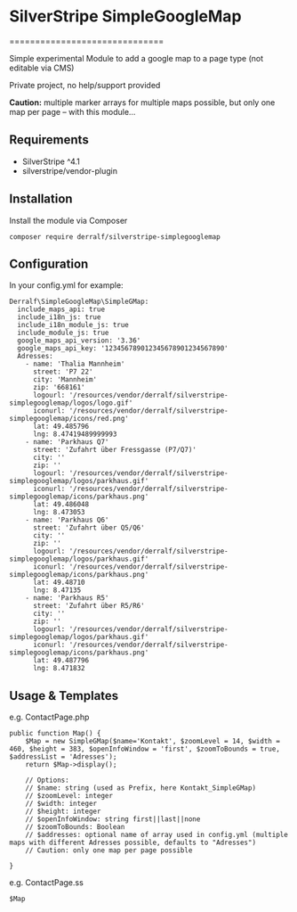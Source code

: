 # SilverStripe SimpleGoogleMap
==============================

Simple experimental Module to add a google map to a page type (not editable via CMS)

Private project, no help/support provided

**Caution:** multiple marker arrays for multiple maps possible, but only one map per page – with this module...

## Requirements

* SilverStripe ^4.1
* silverstripe/vendor-plugin

## Installation

Install the module via Composer

```
composer require derralf/silverstripe-simplegooglemap
```


## Configuration

In your config.yml for example:

```
Derralf\SimpleGoogleMap\SimpleGMap:
  include_maps_api: true
  include_i18n_js: true
  include_i18n_module_js: true
  include_module_js: true
  google_maps_api_version: '3.36'
  google_maps_api_key: '123456789012345678901234567890'
  Adresses:
    - name: 'Thalia Mannheim'
      street: 'P7 22'
      city: 'Mannheim'
      zip: '668161'
      logourl: '/resources/vendor/derralf/silverstripe-simplegooglemap/logos/logo.gif'
      iconurl: '/resources/vendor/derralf/silverstripe-simplegooglemap/icons/red.png'
      lat: 49.485796
      lng: 8.47419489999993
    - name: 'Parkhaus Q7'
      street: 'Zufahrt über Fressgasse (P7/Q7)'
      city: ''
      zip: ''
      logourl: '/resources/vendor/derralf/silverstripe-simplegooglemap/logos/parkhaus.gif'
      iconurl: '/resources/vendor/derralf/silverstripe-simplegooglemap/icons/parkhaus.png'
      lat: 49.486048
      lng: 8.473053
    - name: 'Parkhaus Q6'
      street: 'Zufahrt über Q5/Q6'
      city: ''
      zip: ''
      logourl: '/resources/vendor/derralf/silverstripe-simplegooglemap/logos/parkhaus.gif'
      iconurl: '/resources/vendor/derralf/silverstripe-simplegooglemap/icons/parkhaus.png'
      lat: 49.48710
      lng: 8.47135
    - name: 'Parkhaus R5'
      street: 'Zufahrt über R5/R6'
      city: ''
      zip: ''
      logourl: '/resources/vendor/derralf/silverstripe-simplegooglemap/logos/parkhaus.gif'
      iconurl: '/resources/vendor/derralf/silverstripe-simplegooglemap/icons/parkhaus.png'
      lat: 49.487796
      lng: 8.471832
```

## Usage & Templates

e.g. ContactPage.php

```
public function Map() {
	$Map = new SimpleGMap($name='Kontakt', $zoomLevel = 14, $width = 460, $height = 383, $openInfoWindow = 'first', $zoomToBounds = true, $addressList = 'Adresses');
	return $Map->display();
	
	// Options:
	// $name: string (used as Prefix, here Kontakt_SimpleGMap)
	// $zoomLevel: integer
	// $width: integer
	// $height: integer
	// $openInfoWindow: string first||last||none
	// $zoomToBounds: Boolean
	// $addresses: optional name of array used in config.yml (multiple maps with different Adresses possible, defaults to "Adresses")
	// Caution: only one map per page possible

}

```

e.g. ContactPage.ss

```
$Map
```